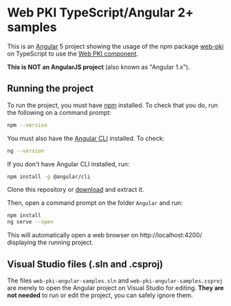 # Web PKI TypeScript/Angular 2+ samples

This is an [Angular](https://angular.io/) 5 project showing the usage of the npm package [web-pki](https://www.npmjs.com/package/web-pki)
on TypeScript to use the [Web PKI component](https://docs.lacunasoftware.com/articles/web-pki/).

**This is NOT an AngularJS project** (also known as "Angular 1.x").

## Running the project

To run the project, you must have [npm](https://www.npmjs.com/get-npm) installed. To check that you do, run the following on a command prompt:

```sh
npm --version
```

You must also have the [Angular CLI](https://cli.angular.io/) installed. To check:

```sh
ng --version
```

If you don't have Angular CLI installed, run:

```sh
npm install -g @angular/cli
```

Clone this repository or [download](https://github.com/LacunaSoftware/WebPkiSamples/archive/master.zip) and extract it.

Then, open a command prompt on the folder `Angular` and run:

```sh
npm install
ng serve --open
```

This will automatically open a web browser on http://localhost:4200/ displaying the running project.

## Visual Studio files (.sln and .csproj)

The files `web-pki-angular-samples.sln` and `web-pki-angular-samples.csproj` are merely to open the Angular project
on Visual Studio for editing. **They are not needed** to run or edit the project, you can safely ignore them.
